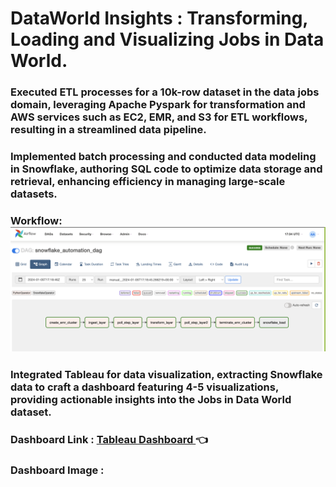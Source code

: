# DataWorld Insights : Transforming, Loading and Visualizing Jobs in Data World.

### Executed ETL processes for a 10k-row dataset in the data jobs domain, leveraging Apache Pyspark for transformation and AWS services such as EC2, EMR, and S3 for ETL workflows, resulting in a streamlined data pipeline.

### Implemented batch processing and conducted data modeling in Snowflake, authoring SQL code to optimize data storage and retrieval, enhancing efficiency in managing large-scale datasets.

### Workflow:![Image](Airflow.png)

### Integrated Tableau for data visualization, extracting Snowflake data to craft a dashboard featuring 4-5 visualizations, providing actionable insights into the Jobs in Data World dataset.

### Dashboard Link :  [Tableau Dashboard ](https://public.tableau.com/app/profile/harshitha.b.nagaraj/vizzes)  👈


### Dashboard Image : 



